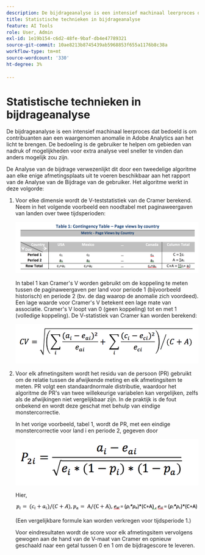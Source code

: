 ```yaml
---
description: De bijdrageanalyse is een intensief machinaal leerproces dat bedoeld is om contribuanten aan een waargenomen anomalie in Adobe Analytics aan het licht te brengen. De bedoeling is de gebruiker te helpen om gebieden van nadruk of mogelijkheden voor extra analyse veel sneller te vinden dan anders mogelijk zou zijn.
title: Statistische technieken in bijdrageanalyse
feature: AI Tools
role: User, Admin
exl-id: 1e19b154-c6d2-48fe-9baf-db4e47789321
source-git-commit: 10ae8213b8745439ab5968853f655a1176b8c38a
workflow-type: tm+mt
source-wordcount: '330'
ht-degree: 3%

---
```


# Statistische technieken in bijdrageanalyse

De bijdrageanalyse is een intensief machinaal leerproces dat bedoeld is om contribuanten aan een waargenomen anomalie in Adobe Analytics aan het licht te brengen. De bedoeling is de gebruiker te helpen om gebieden van nadruk of mogelijkheden voor extra analyse veel sneller te vinden dan anders mogelijk zou zijn.

De Analyse van de bijdrage verwezenlijkt dit door een tweedelige algoritme aan elke enige afmetingsplaats uit te voeren beschikbaar aan het rapport van de Analyse van de Bijdrage van de gebruiker. Het algoritme werkt in deze volgorde:

1. Voor elke dimensie wordt de V-teststatistiek van de Cramer berekend. Neem in het volgende voorbeeld een noodtabel met paginaweergaven van landen over twee tijdsperioden:

   ![](assets/contingency_table.png)

   In tabel 1 kan Cramer&#39;s V worden gebruikt om de koppeling te meten tussen de paginaweergaven per land voor periode 1 (bijvoorbeeld historisch) en periode 2 (bv. de dag waarop de anomalie zich voordeed). Een lage waarde voor Cramer&#39;s V betekent een lage mate van associatie. Cramer&#39;s V loopt van 0 (geen koppeling) tot en met 1 (volledige koppeling). De V-statistiek van Cramer kan worden berekend:

   ![](assets/cramers-v.png)

1. Voor elk afmetingsitem wordt het residu van de persoon (PR) gebruikt om de relatie tussen de afwijkende meting en elk afmetingsitem te meten. PR volgt een standaardnormale distributie, waardoor het algoritme de PR&#39;s van twee willekeurige variabelen kan vergelijken, zelfs als de afwijkingen niet vergelijkbaar zijn. In de praktijk is de fout onbekend en wordt deze geschat met behulp van eindige monstercorrectie.

   In het vorige voorbeeld, tabel 1, wordt de PR, met een eindige monstercorrectie voor land i en periode 2, gegeven door

   ![](assets/persons-residual.png)

   Hier,

   ![](assets/pr-example.png)

   (Een vergelijkbare formule kan worden verkregen voor tijdsperiode 1.)

   Voor eindresultaten wordt de score voor elk afmetingsitem vervolgens gewogen aan de hand van de V-maat van Cramer en opnieuw geschaald naar een getal tussen 0 en 1 om de bijdragescore te leveren.

